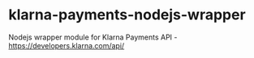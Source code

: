 # klarna-payments-nodejs-wrapper
Nodejs wrapper module for Klarna Payments API - https://developers.klarna.com/api/
